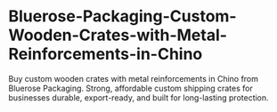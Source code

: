 # Bluerose-Packaging-Custom-Wooden-Crates-with-Metal-Reinforcements-in-Chino
Buy custom wooden crates with metal reinforcements in Chino from Bluerose Packaging. Strong, affordable custom shipping crates for businesses durable, export-ready, and built for long-lasting protection.
